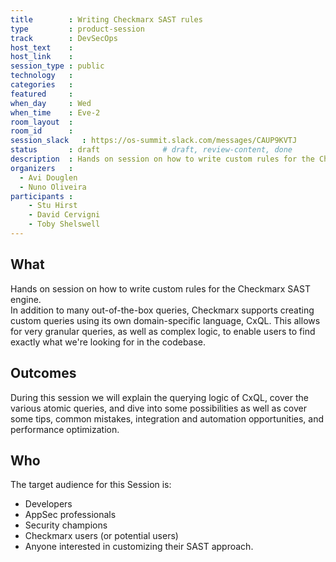 ```yaml
---
title        : Writing Checkmarx SAST rules
type         : product-session
track        : DevSecOps
host_text    :
host_link    :
session_type : public
technology   :
categories   :
featured     :
when_day     : Wed
when_time    : Eve-2
room_layout  :
room_id      :
session_slack   : https://os-summit.slack.com/messages/CAUP9KVTJ
status       : draft              # draft, review-content, done
description  : Hands on session on how to write custom rules for the Checkmarx SAST engine
organizers   : 
  - Avi Douglen
  - Nuno Oliveira
participants :
    - Stu Hirst
    - David Cervigni
    - Toby Shelswell
---
```


## What

Hands on session on how to write custom rules for the Checkmarx SAST engine.   
In addition to many out-of-the-box queries, Checkmarx supports creating custom queries using its own domain-specific language, CxQL. This allows for very granular queries, as well as complex logic, to enable users to find exactly what we're looking for in the codebase. 

## Outcomes

During this session we will explain the querying logic of CxQL, cover the various atomic queries, and dive into some possibilities as well as cover some tips, common mistakes, integration and automation opportunities, and performance optimization. 

## Who 

The target audience for this Session is:  
 - Developers 
 - AppSec professionals
 - Security champions
 - Checkmarx users (or potential users)
 - Anyone interested in customizing their SAST approach. 
 
